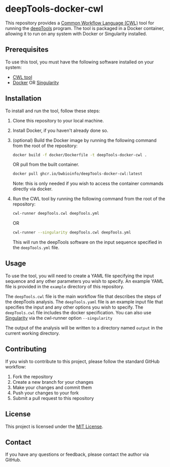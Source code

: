 # deepTools-docker-cwl

This repository provides a [Common Workflow Language (CWL)](https://www.commonwl.org/) tool for running the [deepTools](https://github.com/deeptools/deepTools) program. The tool is packaged in a Docker container, allowing it to run on any system with Docker or Singularity installed.

## Prerequisites

To use this tool, you must have the following software installed on your system:

- [CWL tool](https://github.com/common-workflow-language/cwltool)
- [Docker](https://www.docker.com/) OR [Singularity](https://sylabs.io/singularity/)

## Installation

To install and run the tool, follow these steps:

1. Clone this repository to your local machine.
2. Install Docker, if you haven't already done so.
3. (optional) Build the Docker image by running the following command from the root of the repository:

    ```bash
    docker build -f docker/Dockerfile -t deepTools-docker-cwl .
    ```
    OR pull from the built container.
    ```bash
    docker pull ghcr.io/bwbioinfo/deepTools-docker-cwl:latest
    ```
   Note: this is only needed if you wish to access the container commands directly via docker.
4. Run the CWL tool by running the following command from the root of the repository:

    ```bash
    cwl-runner deepTools.cwl deepTools.yml
    ```
    OR
    ```bash
    cwl-runner --singularity deepTools.cwl deepTools.yml
    ```

   This will run the deepTools software on the input sequence specified in the `deepTools.yml` file.

## Usage

To use the tool, you will need to create a YAML file specifying the input sequence and any other parameters you wish to specify. An example YAML file is provided in the `example` directory of this repository.

The `deepTools.cwl` file is the main workflow file that describes the steps of the deepTools analysis. The `deepTools.yaml` file is an example input file that specifies the input and any other options you wish to specify. The `deepTools.cwl` file includes the docker specification. You can also use [Singularity](https://sylabs.io/singularity/) via the cwl-runner option `--singularity` 

The output of the analysis will be written to a directory named `output` in the current working directory.

## Contributing

If you wish to contribute to this project, please follow the standard GitHub workflow:

1. Fork the repository
2. Create a new branch for your changes
3. Make your changes and commit them
4. Push your changes to your fork
5. Submit a pull request to this repository

## License

This project is licensed under the [MIT License](https://github.com/bwbioinfo/deepTools-docker-cwl/blob/main/LICENSE).

## Contact

If you have any questions or feedback, please contact the author via GitHub.
